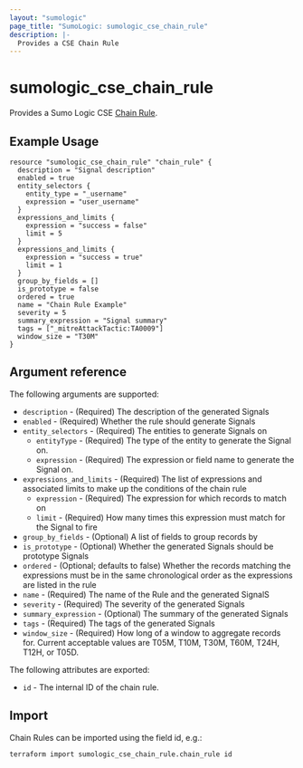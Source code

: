 ```yaml
---
layout: "sumologic"
page_title: "SumoLogic: sumologic_cse_chain_rule"
description: |-
  Provides a CSE Chain Rule
---
```


# sumologic_cse_chain_rule
Provides a Sumo Logic CSE [Chain Rule](https://help.sumologic.com/Cloud_SIEM_Enterprise/CSE_Rules/07_Write_a_Chain_Rule).

## Example Usage
```hcl
resource "sumologic_cse_chain_rule" "chain_rule" {
  description = "Signal description"
  enabled = true
  entity_selectors {
    entity_type = "_username"
    expression = "user_username"
  }
  expressions_and_limits {
    expression = "success = false"
    limit = 5
  }
  expressions_and_limits {
    expression = "success = true"
    limit = 1
  }
  group_by_fields = []
  is_prototype = false
  ordered = true
  name = "Chain Rule Example"
  severity = 5
  summary_expression = "Signal summary"
  tags = ["_mitreAttackTactic:TA0009"]
  window_size = "T30M"
}
```

## Argument reference

The following arguments are supported:

- `description` - (Required) The description of the generated Signals
- `enabled` - (Required) Whether the rule should generate Signals
- `entity_selectors` - (Required) The entities to generate Signals on
  + `entityType` - (Required) The type of the entity to generate the Signal on.
  + `expression` - (Required) The expression or field name to generate the Signal on.
- `expressions_and_limits` - (Required) The list of expressions and associated limits to make up the conditions of the chain rule
  + `expression` - (Required) The expression for which records to match on
  + `limit` - (Required) How many times this expression must match for the Signal to fire
- `group_by_fields` - (Optional) A list of fields to group records by
- `is_prototype` - (Optional) Whether the generated Signals should be prototype Signals
- `ordered` - (Optional; defaults to false) Whether the records matching the expressions must be in the same chronological order as the expressions are listed in the rule
- `name` - (Required) The name of the Rule and the generated SignalS
- `severity` - (Required) The severity of the generated Signals
- `summary_expression` - (Optional) The summary of the generated Signals
- `tags` - (Required) The tags of the generated Signals
- `window_size` - (Required) How long of a window to aggregate records for. Current acceptable values are T05M, T10M, T30M, T60M, T24H, T12H, or T05D.

The following attributes are exported:

- `id` - The internal ID of the chain rule.

## Import

Chain Rules can be imported using the field id, e.g.:
```hcl
terraform import sumologic_cse_chain_rule.chain_rule id
```